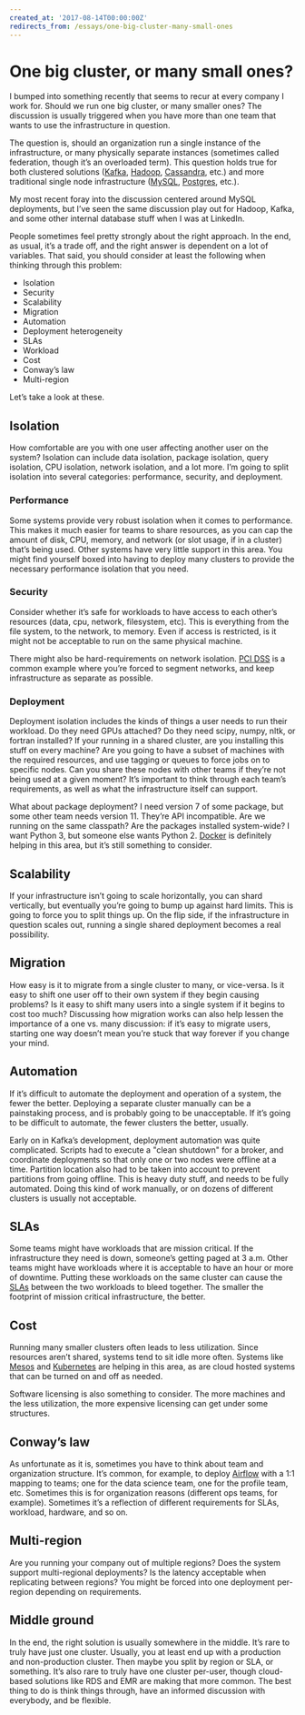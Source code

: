 ```yaml
---
created_at: '2017-08-14T00:00:00Z'
redirects_from: /essays/one-big-cluster-many-small-ones
---
```


# One big cluster, or many small ones?

I bumped into something recently that seems to recur at every company I work for. Should we run one big cluster, or many smaller ones? The discussion is usually triggered when you have more than one team that wants to use the infrastructure in question.

The question is, should an organization run a single instance of the infrastructure, or many physically separate instances (sometimes called federation, though it’s an overloaded term). This question holds true for both clustered solutions ([Kafka](https://kafka.apache.org/), [Hadoop](https://hadoop.apache.org/), [Cassandra](https://cassandra.apache.org/), etc.) and more traditional single node infrastructure ([MySQL](https://www.mysql.com/), [Postgres](https://www.postgresql.org/), etc.).

My most recent foray into the discussion centered around MySQL deployments, but I’ve seen the same discussion play out for Hadoop, Kafka, and some other internal database stuff when I was at LinkedIn.

People sometimes feel pretty strongly about the right approach. In the end, as usual, it’s a trade off, and the right answer is dependent on a lot of variables. That said, you should consider at least the following when thinking through this problem:

* Isolation
* Security
* Scalability
* Migration
* Automation
* Deployment heterogeneity
* SLAs
* Workload
* Cost
* Conway’s law
* Multi-region

Let’s take a look at these.

## Isolation

How comfortable are you with one user affecting another user on the system? Isolation can include data isolation, package isolation, query isolation, CPU isolation, network isolation, and a lot more. I’m going to split isolation into several categories: performance, security, and deployment.

### Performance

Some systems provide very robust isolation when it comes to performance. This makes it much easier for teams to share resources, as you can cap the amount of disk, CPU, memory, and network (or slot usage, if in a cluster) that’s being used. Other systems have very little support in this area. You might find yourself boxed into having to deploy many clusters to provide the necessary performance isolation that you need.

### Security

Consider whether it’s safe for workloads to have access to each other’s resources (data, cpu, network, filesystem, etc). This is everything from the file system, to the network, to memory. Even if access is restricted, is it might not be acceptable to run on the same physical machine.

There might also be hard-requirements on network isolation. [PCI DSS](https://en.wikipedia.org/wiki/Payment_Card_Industry_Data_Security_Standard) is a common example where you’re forced to segment networks, and keep infrastructure as separate as possible.

### Deployment

Deployment isolation includes the kinds of things a user needs to run their workload. Do they need GPUs attached? Do they need scipy, numpy, nltk, or fortran installed? If your running in a shared cluster, are you installing this stuff on every machine? Are you going to have a subset of machines with the required resources, and use tagging or queues to force jobs on to specific nodes. Can you share these nodes with other teams if they’re not being used at a given moment? It’s important to think through each team’s requirements, as well as what the infrastructure itself can support.

What about package deployment? I need version 7 of some package, but some other team needs version 11. They’re API incompatible. Are we running on the same classpath? Are the packages installed system-wide? I want Python 3, but someone else wants Python 2. [Docker](https://www.docker.com/) is definitely helping in this area, but it’s still something to consider.

## Scalability

If your infrastructure isn’t going to scale horizontally, you can shard vertically, but eventually you’re going to bump up against hard limits. This is going to force you to split things up. On the flip side, if the infrastructure in question scales out, running a single shared deployment becomes a real possibility.

## Migration

How easy is it to migrate from a single cluster to many, or vice-versa. Is it easy to shift one user off to their own system if they begin causing problems? Is it easy to shift many users into a single system if it begins to cost too much? Discussing how migration works can also help lessen the importance of a one vs. many discussion: if it’s easy to migrate users, starting one way doesn’t mean you’re stuck that way forever if you change your mind.

## Automation

If it’s difficult to automate the deployment and operation of a system, the fewer the better. Deploying a separate cluster manually can be a painstaking process, and is probably going to be unacceptable. If it’s going to be difficult to automate, the fewer clusters the better, usually.

Early on in Kafka’s development, deployment automation was quite complicated. Scripts had to execute a "clean shutdown" for a broker, and coordinate deployments so that only one or two nodes were offline at a time. Partition location also had to be taken into account to prevent partitions from going offline. This is heavy duty stuff, and needs to be fully automated. Doing this kind of work manually, or on dozens of different clusters is usually not acceptable.

## SLAs

Some teams might have workloads that are mission critical. If the infrastructure they need is down, someone’s getting paged at 3 a.m. Other teams might have workloads where it is acceptable to have an hour or more of downtime. Putting these workloads on the same cluster can cause the [SLAs](https://en.wikipedia.org/wiki/Service-level_agreement) between the two workloads to bleed together. The smaller the footprint of mission critical infrastructure, the better.

## Cost

Running many smaller clusters often leads to less utilization. Since resources aren’t shared, systems tend to sit idle more often. Systems like [Mesos](https://mesos.apache.org/) and [Kubernetes](https://kubernetes.io/) are helping in this area, as are cloud hosted systems that can be turned on and off as needed.

Software licensing is also something to consider. The more machines and the less utilization, the more expensive licensing can get under some structures.

## Conway’s law

As unfortunate as it is, sometimes you have to think about team and organization structure. It’s common, for example, to deploy [Airflow](https://github.com/apache/incubator-airflow/) with a 1:1 mapping to teams; one for the data science team, one for the profile team, etc. Sometimes this is for organization reasons (different ops teams, for example). Sometimes it’s a reflection of different requirements for SLAs, workload, hardware, and so on.

## Multi-region

Are you running your company out of multiple regions? Does the system support multi-regional deployments? Is the latency acceptable when replicating between regions? You might be forced into one deployment per-region depending on requirements.

## Middle ground

In the end, the right solution is usually somewhere in the middle. It’s rare to truly have just one cluster. Usually, you at least end up with a production and non-production cluster. Then maybe you split by region or SLA, or something. It’s also rare to truly have one cluster per-user, though cloud-based solutions like RDS and EMR are making that more common. The best thing to do is think things through, have an informed discussion with everybody, and be flexible.